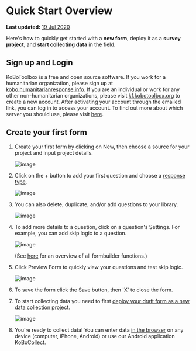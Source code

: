 # Quick Start Overview
**Last updated:** <a href="https://github.com/kobotoolbox/docs/blob/434f5de560d0a3e5969fefc596f1006bef58ee96/source/quick_start.md" class="reference">19 Jul 2020</a>

Here's how to quickly get started with a **new form**, deploy it as a **survey project**, and **start collecting data** in the field.

## Sign up and Login

KoBoToolbox is a free and open source software. If you work for a humanitarian organization, please sign up at [kobo.humanitarianresponse.info](https://kobo.humanitarianresponse.info). If you are an individual or work for any other non-humanitarian organizations, please visit [kf.kobotoolbox.org](https://kf.kobotoolbox.org) to create a new account. After activating your account through the emailed link, you can log in to access your account. To find out more about which server you should use, please visit [here](server.md). 

## Create your first form

1. Create your first form by clicking on New, then choose a source for your project and input project details.

    ![image](/images/quick_start/new_form.gif)

2. Click on the + button to add your first question and choose a [response type](question_types.md).

    ![image](/images/quick_start/add_question.gif)

3. You can also delete, duplicate, and/or add questions to your library.

    ![image](/images/quick_start/settings.gif)

4. To add more details to a question, click on a question's Settings. For example, you can add skip logic to a question.

    ![image](/images/quick_start/skip_logic.gif)

    (See [here](formbuilder.md) for an overview of all formbuilder functions.)

5. Click Preview Form to quickly view your questions and test skip logic.

    ![image](/images/quick_start/preview_form.gif)

6. To save the form click the Save button, then 'X' to close the form.

7. To start collecting data you need to first [deploy your draft form as a new data collection project](deploy_form_new_project.md).

    ![image](/images/quick_start/save.gif)

8. You're ready to collect data! You can enter data [in the browser](data_through_webforms.md) on any device (computer, iPhone, Android) or use our Android application [KoBoCollect](kobocollect-android.md).
